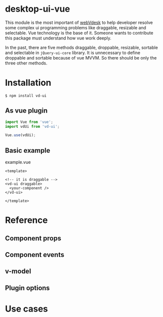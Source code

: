 # desktop-ui-vue

This module is the most important of [webVdesk](/# "view webVdesk") to help developer resolve some complex ui programming problems like draggable, resizable and selectable. Vue technology is the base of it. Someone wants to contribute this package must understand how vue work deeply.

In the past, there are five methods draggable, droppable, resizable, sortable and selectable in ``jQuery-ui-core`` library. It is unnecessary to define droppable and sortable because of vue MVVM. So there should be only the three other methods.

# Installation

```
$ npm install vd-ui
```

## As vue plugin

```js
import Vue from 'vue';
import vdUi from 'vd-ui';

Vue.use(vdUi);
```

## Basic example

example.vue

```vue
<template>

<!-- it is draggable -->
<vd-ui draggable>
  <your-component />
</vd-ui>

</template>
```

# Reference

## Component props

## Component events

## v-model

## Plugin options

# Use cases

